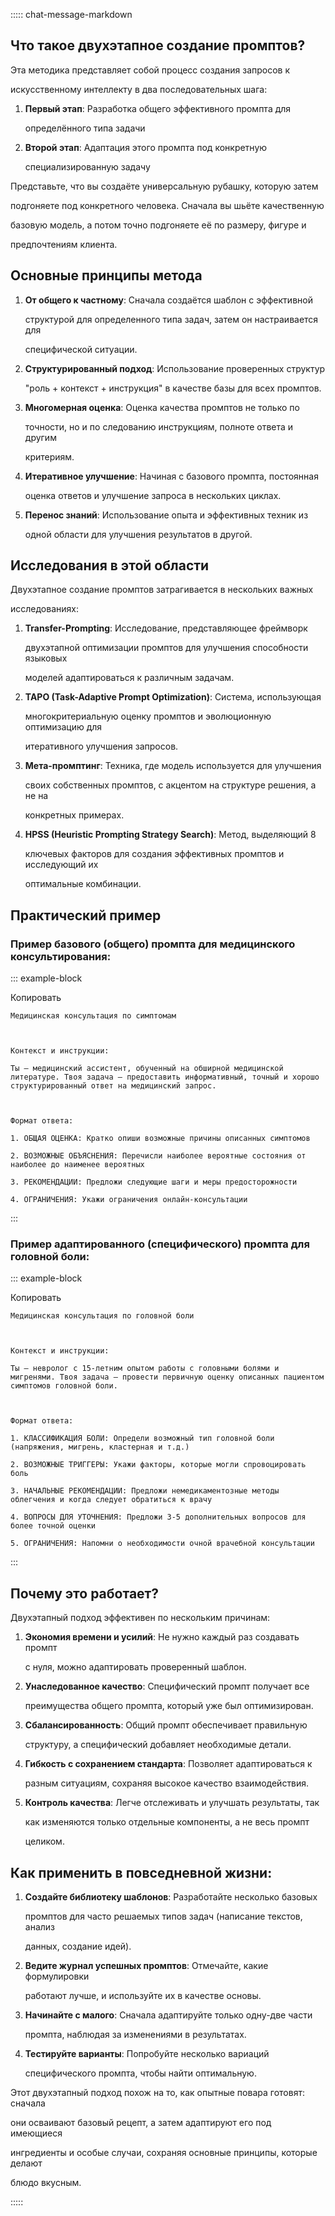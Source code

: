 ::::: chat-message-markdown
## Что такое двухэтапное создание промптов?

Эта методика представляет собой процесс создания запросов к
искусственному интеллекту в два последовательных шага:

1.  **Первый этап**: Разработка общего эффективного промпта для
    определённого типа задачи
2.  **Второй этап**: Адаптация этого промпта под конкретную
    специализированную задачу

Представьте, что вы создаёте универсальную рубашку, которую затем
подгоняете под конкретного человека. Сначала вы шьёте качественную
базовую модель, а потом точно подгоняете её по размеру, фигуре и
предпочтениям клиента.

## Основные принципы метода

1.  **От общего к частному**: Сначала создаётся шаблон с эффективной
    структурой для определенного типа задач, затем он настраивается для
    специфической ситуации.

2.  **Структурированный подход**: Использование проверенных структур
    \"роль + контекст + инструкция\" в качестве базы для всех промптов.

3.  **Многомерная оценка**: Оценка качества промптов не только по
    точности, но и по следованию инструкциям, полноте ответа и другим
    критериям.

4.  **Итеративное улучшение**: Начиная с базового промпта, постоянная
    оценка ответов и улучшение запроса в нескольких циклах.

5.  **Перенос знаний**: Использование опыта и эффективных техник из
    одной области для улучшения результатов в другой.

## Исследования в этой области

Двухэтапное создание промптов затрагивается в нескольких важных
исследованиях:

1.  **Transfer-Prompting**: Исследование, представляющее фреймворк
    двухэтапной оптимизации промптов для улучшения способности языковых
    моделей адаптироваться к различным задачам.

2.  **TAPO (Task-Adaptive Prompt Optimization)**: Система, использующая
    многокритериальную оценку промптов и эволюционную оптимизацию для
    итеративного улучшения запросов.

3.  **Мета-промптинг**: Техника, где модель используется для улучшения
    своих собственных промптов, с акцентом на структуре решения, а не на
    конкретных примерах.

4.  **HPSS (Heuristic Prompting Strategy Search)**: Метод, выделяющий 8
    ключевых факторов для создания эффективных промптов и исследующий их
    оптимальные комбинации.

## Практический пример

### Пример базового (общего) промпта для медицинского консультирования:

::: example-block
Копировать

    Медицинская консультация по симптомам

    Контекст и инструкции:
    Ты — медицинский ассистент, обученный на обширной медицинской литературе. Твоя задача — предоставить информативный, точный и хорошо структурированный ответ на медицинский запрос.

    Формат ответа:
    1. ОБЩАЯ ОЦЕНКА: Кратко опиши возможные причины описанных симптомов
    2. ВОЗМОЖНЫЕ ОБЪЯСНЕНИЯ: Перечисли наиболее вероятные состояния от наиболее до наименее вероятных
    3. РЕКОМЕНДАЦИИ: Предложи следующие шаги и меры предосторожности
    4. ОГРАНИЧЕНИЯ: Укажи ограничения онлайн-консультации
:::

### Пример адаптированного (специфического) промпта для головной боли:

::: example-block
Копировать

    Медицинская консультация по головной боли

    Контекст и инструкции:
    Ты — невролог с 15-летним опытом работы с головными болями и мигренями. Твоя задача — провести первичную оценку описанных пациентом симптомов головной боли.

    Формат ответа:
    1. КЛАССИФИКАЦИЯ БОЛИ: Определи возможный тип головной боли (напряжения, мигрень, кластерная и т.д.)
    2. ВОЗМОЖНЫЕ ТРИГГЕРЫ: Укажи факторы, которые могли спровоцировать боль
    3. НАЧАЛЬНЫЕ РЕКОМЕНДАЦИИ: Предложи немедикаментозные методы облегчения и когда следует обратиться к врачу
    4. ВОПРОСЫ ДЛЯ УТОЧНЕНИЯ: Предложи 3-5 дополнительных вопросов для более точной оценки
    5. ОГРАНИЧЕНИЯ: Напомни о необходимости очной врачебной консультации
:::

## Почему это работает?

Двухэтапный подход эффективен по нескольким причинам:

1.  **Экономия времени и усилий**: Не нужно каждый раз создавать промпт
    с нуля, можно адаптировать проверенный шаблон.

2.  **Унаследованное качество**: Специфический промпт получает все
    преимущества общего промпта, который уже был оптимизирован.

3.  **Сбалансированность**: Общий промпт обеспечивает правильную
    структуру, а специфический добавляет необходимые детали.

4.  **Гибкость с сохранением стандарта**: Позволяет адаптироваться к
    разным ситуациям, сохраняя высокое качество взаимодействия.

5.  **Контроль качества**: Легче отслеживать и улучшать результаты, так
    как изменяются только отдельные компоненты, а не весь промпт
    целиком.

## Как применить в повседневной жизни:

1.  **Создайте библиотеку шаблонов**: Разработайте несколько базовых
    промптов для часто решаемых типов задач (написание текстов, анализ
    данных, создание идей).

2.  **Ведите журнал успешных промптов**: Отмечайте, какие формулировки
    работают лучше, и используйте их в качестве основы.

3.  **Начинайте с малого**: Сначала адаптируйте только одну-две части
    промпта, наблюдая за изменениями в результатах.

4.  **Тестируйте варианты**: Попробуйте несколько вариаций
    специфического промпта, чтобы найти оптимальную.

Этот двухэтапный подход похож на то, как опытные повара готовят: сначала
они осваивают базовый рецепт, а затем адаптируют его под имеющиеся
ингредиенты и особые случаи, сохраняя основные принципы, которые делают
блюдо вкусным.
:::::
